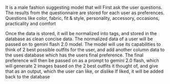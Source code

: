 It is a male fashion suggesting model that will
First ask the user questions. The results from the questionnaire are stored for each user as preferences.
Questions like color, fabric, fit & style, personality, accessory, occasions, practicality and comfort

Once the data is stored, it will be normalized into tags, and stored in the database as clean concise data.
The normalized data of a user will be passed on to gemini flash 2.0 model. The model will use its capabilities to think of 2 best possible outfits for the user, and add another column data to the uses database which has the users final preference.
The final preference will then be passed on as a prompt to gemini 2.0 flash, which will generate 2 images based on the 2 best outfits it thought of, and give that as an output, which the user can like, or dislike
If liked, it will be added back to the database
